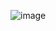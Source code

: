 ![image](https://github.com/ardaltunel/github-spray-2021/assets/35379428/be48d058-1a20-40c9-ae4e-58838aa54db9)
